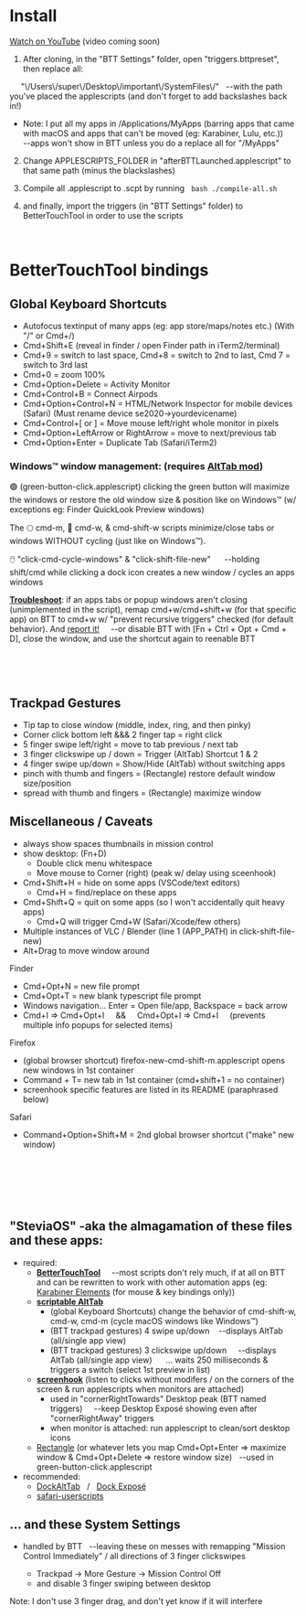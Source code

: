 # Install

[Watch on YouTube](https://www.youtube.com/channel/UCBcY4PTKNWXDXTt6RsHGRjQ/videos) (video coming soon)

1. After cloning, in the "BTT Settings" folder, open "triggers.bttpreset", then replace all:

&nbsp; &nbsp; &nbsp;"\\/Users\\/super\\/Desktop\\/important\\/SystemFiles\\/" &nbsp; --with the path you've placed the applescripts (and don't forget to add backslashes back in!)

-   Note: I put all my apps in /Applications/MyApps (barring apps that came with macOS and apps that can't be moved (eg: Karabiner, Lulu, etc.)) &nbsp; &nbsp; --apps won't show in BTT unless you do a replace all for "/MyApps"

2. Change APPLESCRIPTS_FOLDER in "afterBTTLaunched.applescript" to that same path (minus the blackslashes)

3. Compile all .applescript to .scpt by running &nbsp; `bash ./compile-all.sh`

4. and finally, import the triggers (in "BTT Settings" folder) to BetterTouchTool in order to use the scripts

&nbsp;

# BetterTouchTool bindings

## Global Keyboard Shortcuts

-   Autofocus textinput of many apps (eg: app store/maps/notes etc.) (With "/" or Cmd+/)
-   Cmd+Shift+E (reveal in finder / open Finder path in iTerm2/terminal)
-   Cmd+9 = switch to last space, Cmd+8 = switch to 2nd to last, Cmd 7 = switch to 3rd last
-   Cmd+0 = zoom 100%
-   Cmd+Option+Delete = Activity Monitor
-   Cmd+Control+B = Connect Airpods
-   Cmd+Option+Control+N = HTML/Network Inspector for mobile devices (Safari) (Must rename device se2020->yourdevicename)
-   Cmd+Control+[ or ] = Move mouse left/right whole monitor in pixels
-   Cmd+Option+LeftArrow or RightArrow = move to next/previous tab
-   Cmd+Option+Enter = Duplicate Tab (Safari/iTerm2)

### Windows™ window management: (requires [AltTab mod](https://github.com/steventheworker/alt-tab-macos/releases/download/1.3/DockAltTab.AltTab.v6.51.0.zip))

🟢 (green-button-click.applescript) clicking the green button will maximize the windows or restore the old window size & position like on Windows™ (w/ exceptions eg: Finder QuickLook Preview windows)

The 🌕 cmd-m, 🔴 cmd-w, & cmd-shift-w scripts minimize/close tabs or windows WITHOUT cycling (just like on Windows™).

🖱️ "click-cmd-cycle-windows" & "click-shift-file-new" &nbsp; &nbsp; &nbsp;--holding shift/cmd while clicking a dock icon creates a new window / cycles an apps windows

**<u>Troubleshoot</u>**: if an apps tabs or popup windows aren't closing (unimplemented in the script), remap cmd+w/cmd+shift+w (for that specific app) on BTT to cmd+w w/ "prevent recursive triggers" checked (for default behavior). And [report it!](https://github.com/steventheworker/applescripts/issues) &nbsp; &nbsp; --or disable BTT with [Fn + Ctrl + Opt + Cmd + D], close the window, and use the shortcut again to reenable BTT

&nbsp;

&nbsp;

## Trackpad Gestures

-   Tip tap to close window (middle, index, ring, and then pinky)
-   Corner click bottom left &&& 2 finger tap = right click
-   5 finger swipe left/right = move to tab previous / next tab
-   3 finger clickswipe up / down = Trigger (AltTab) Shortcut 1 & 2
-   4 finger swipe up/down = Show/Hide (AltTab) without switching apps
-   pinch with thumb and fingers = (Rectangle) restore default window size/position
-   spread with thumb and fingers = (Rectangle) maximize window

## Miscellaneous / Caveats

-   always show spaces thumbnails in mission control
-   show desktop: (Fn+D)
    -   Double click menu whitespace
    -   Move mouse to Corner (right) (peak w/ delay using sceenhook)
-   Cmd+Shift+H = hide on some apps (VSCode/text editors)
    -   Cmd+H = find/replace on these apps
-   Cmd+Shift+Q = quit on some apps (so I won't accidentally quit heavy apps)
    -   Cmd+Q will trigger Cmd+W (Safari/Xcode/few others)
-   Multiple instances of VLC / Blender (line 1 (APP_PATH) in click-shift-file-new)
-   Alt+Drag to move window around

Finder

-   Cmd+Opt+N = new file prompt
-   Cmd+Opt+T = new blank typescript file prompt
-   Windows navigation... Enter = Open file/app, Backspace = back arrow
-   Cmd+I => Cmd+Opt+I &nbsp; &nbsp; && &nbsp; &nbsp; Cmd+Opt+I => Cmd+I &nbsp; &nbsp; (prevents multiple info popups for selected items)

Firefox

-   (global browser shortcut) firefox-new-cmd-shift-m.applescript opens new windows in 1st container
-   Command + T= new tab in 1st container (cmd+shift+1 = no container)
-   screenhook specific features are listed in its README (paraphrased below)

Safari

-   Command+Option+Shift+M = 2nd global browser shortcut ("make" new window)

    &nbsp;

&nbsp;

&nbsp;

## "SteviaOS" -aka the almagamation of these files and these apps:

-   required:
    -   **[BetterTouchTool](https://folivora.ai/)** &nbsp; &nbsp; --most scripts don't rely much, if at all on BTT and can be rewritten to work with other automation apps (eg: [Karabiner Elements](https://github.com/pqrs-org/Karabiner-Elements) (for mouse & key bindings only))
    -   **[scriptable AltTab](https://github.com/steventheworker/alt-tab-macos/releases/)**
        -   (global Keyboard Shortcuts) change the behavior of cmd-shift-w, cmd-w, cmd-m (cycle macOS windows like Windows™)
        -   (BTT trackpad gestures) 4 swipe up/down &nbsp; &nbsp;--displays AltTab (all/single app view)
        -   (BTT trackpad gestures) 3 clickswipe up/down &nbsp; &nbsp; --displays AltTab (all/single app view) &nbsp; &nbsp; &nbsp;... waits 250 milliseconds & triggers a switch (select 1st preview in list)
    -   **[screenhook](https://github.com/steventheworker/screenhook)** (listen to clicks without modifers / on the corners of the screen & run applescripts when monitors are attached)
        -   used in "cornerRightTowards" Desktop peak (BTT named triggers) &nbsp; &nbsp; --keep Desktop Exposé showing even after "cornerRightAway" triggers
        -   when monitor is attached: run applescript to clean/sort desktop icons
    -   [Rectangle](https://rectangleapp.com/) (or whatever lets you map Cmd+Opt+Enter => maximize window & Cmd+Opt+Delete => restore window size) &nbsp; --used in green-button-click.applescript
-   recommended:
    -   [DockAltTab](https://dockalttab.netlify.app/) &nbsp; / &nbsp; [Dock Exposé](https://dockexpose.netlify.app/)
    -   [safari-userscripts](https://github.com/steventheworker/safari-userscripts)

## ... and these System Settings

-   handled by BTT &nbsp; --leaving these on messes with remapping "Mission Control Immediately" / all directions of 3 finger clickswipes

    -   Trackpad -> More Gesture -> Mission Control Off
    -   and disable 3 finger swiping between desktop

Note: I don't use 3 finger drag, and don't yet know if it will interfere
